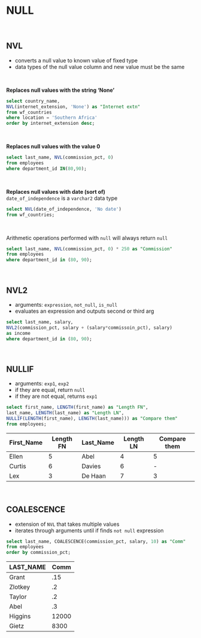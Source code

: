 # NULL

<br>

## NVL

- converts a null value to known value of fixed type
- data types of the null value column and new value must be the same

<br>

**Replaces null values with the string ‘None’**

```sql
select country_name, 
NVL(internet_extension, 'None') as "Internet extn"
from wf_countries
where location = 'Southern Africa'
order by internet_extension desc;
```

<br>

**Replaces null values with the value 0**

```sql
select last_name, NVL(commission_pct, 0)
from employees
where department_id IN(80,90);
```

<br>

**Replaces null values with date (sort of)** <br>
`date_of_independence` is a `varchar2` data type

```sql
select NVL(date_of_independence, 'No date')
from wf_countries;
```

<br>

Arithmetic operations performed with `null` will always return `null`

```sql
select last_name, NVL(commission_pct, 0) * 250 as "Commission"
from employees
where department_id in (80, 90);
```

<br>

## NVL2

- arguments: `expression`, `not_null`, `is_null`
- evaluates an expression and outputs second or third arg

```sql
select last_name, salary,
NVL2(commission_pct, salary + (salary*commissoin_pct), salary)
as income
where department_id in (80, 90);
```

<br>

## NULLIF

- arguments: `exp1`, `exp2`
- if they are equal, return `null`
- if they are not equal, returns `exp1`

```sql
select first_name, LENGTH(first_name) as "Length FN", 
last_name, LENGTH(last_name) as "Length LN", 
NULLIF(LENGTH(first_name), LENGTH(last_name))) as "Compare them"
from employees;
```

| First_Name | Length FN | Last_Name | Length LN | Compare them |
| ---------- | --------- | --------- | --------- | ------------ |
| Ellen      | 5         | Abel      | 4         | 5            |
| Curtis     | 6         | Davies    | 6         | -            |
| Lex        | 3         | De Haan   | 7         | 3            |

<br>

## COALESCENCE

- extension of `NVL` that takes multiple values
- iterates through arguments until if finds `not null` expression

```sql
select last_name, COALESCENCE(commission_pct, salary, 10) as "Comm"
from employees
order by commission_pct;
```

| LAST_NAME | Comm  |
| --------- | ----- |
| Grant     | .15   |
| Zlotkey   | .2    |
| Taylor    | .2    |
| Abel      | .3    |
| Higgins   | 12000 |
| Gietz     | 8300  |